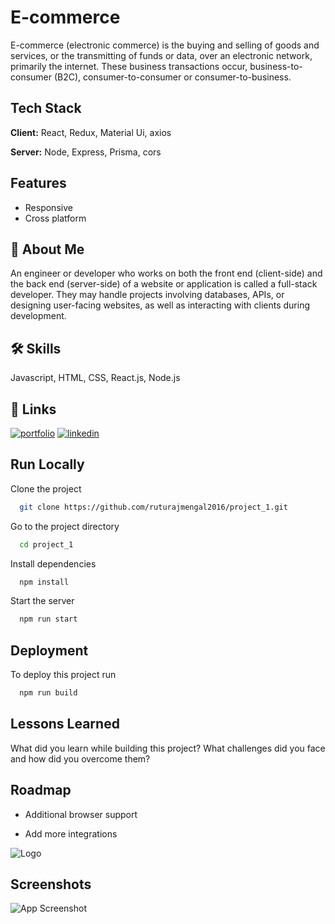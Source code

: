 
# E-commerce

E-commerce (electronic commerce) is the buying and selling of goods and services, or the transmitting of funds or data, over an electronic network, primarily the internet. These business transactions occur, business-to-consumer (B2C), consumer-to-consumer or consumer-to-business.



## Tech Stack

**Client:** React, Redux, Material Ui, axios

**Server:** Node, Express, Prisma, cors


## Features

- Responsive
- Cross platform


## 🚀 About Me
An engineer or developer who works on both the front end (client-side) and the back end (server-side) of a website or application is called a full-stack developer. They may handle projects involving databases, APIs, or designing user-facing websites, as well as interacting with clients during development.


## 🛠 Skills
Javascript, HTML, CSS, React.js, Node.js


## 🔗 Links
[![portfolio](https://img.shields.io/badge/my_portfolio-000?style=for-the-badge&logo=ko-fi&logoColor=white)](https://katherineoelsner.com/)
[![linkedin](https://img.shields.io/badge/linkedin-0A66C2?style=for-the-badge&logo=linkedin&logoColor=white)](https://www.linkedin.com/in/ruturajmengal2016/)


## Run Locally

Clone the project

```bash
  git clone https://github.com/ruturajmengal2016/project_1.git
```

Go to the project directory

```bash
  cd project_1
```

Install dependencies

```bash
  npm install
```

Start the server

```bash
  npm run start
```


## Deployment

To deploy this project run

```bash
  npm run build
```


## Lessons Learned

What did you learn while building this project? What challenges did you face and how did you overcome them?


## Roadmap

- Additional browser support

- Add more integrations


![Logo](https://dev-to-uploads.s3.amazonaws.com/uploads/articles/th5xamgrr6se0x5ro4g6.png)


## Screenshots

![App Screenshot](https://drive.google.com/file/d/1AiZUOp-X7MgTu_VGpzYwEPMdU6ADhNAM/view?usp=share_link)
